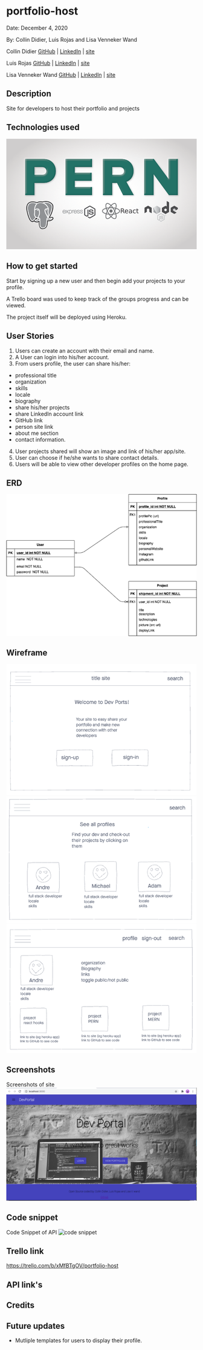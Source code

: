 # portfolio-host

Date: December 4, 2020

By: Collin Didier, Luis Rojas and Lisa Venneker Wand

Collin Didier
[GitHub](https://github.com/CDidier80) |
[LinkedIn](https://www.linkedin.com/in/collin-didier/) |
[site](www./.com)

Luis Rojas
[GitHub](https://github.com/lrojash) |
[LinkedIn](https://www.linkedin.com/in/luisrojashuerta) |
[site](www./.com)

Lisa Venneker Wand
[GitHub](https://github.com/LisaKVW) |
[LinkedIn](https://www.linkedin.com/in/lisa-venneker-wand-8413ab25/) |
[site](www./.com)


## Description
Site for developers to host their portfolio and projects


## Technologies used
![logos](./img/pern.png)

## How to get started
Start by signing up a new user and then begin add your projects to your profile.

A Trello board was used to keep track of the groups progress and can be viewed.

The project itself will be deployed using Heroku.

## User Stories
1. Users can create an account with their email and name.
2. A User can login into his/her account.
3. From users profile, the user can share his/her:
- professional title
- organization 
- skills
- locale
- biography
- share his/her projects
- share LinkedIn account link
- GitHub link
- person site link
- about me section 
- contact information.
4. User projects shared will show an image and link of his/her app/site.
5. User can choose if he/she wants to share contact details.
6. Users will be able to view other developer profiles on the home page.

## ERD
![wireframe](./img/PortfolioHost.png)

## Wireframe
![wireframe](./img/homepage.png)
![wireframe](./img/browseAccount.png)
![wireframe](./img/profilePage.png)

## Screenshots
Screenshots of site 
![screenshot1](./img/landingpagePortDev.png)


## Code snippet
Code Snippet of API
![code snippet](./img/)


## Trello link
https://trello.com/b/xMfBTgOV/portfolio-host 

## API link's


## Credits

## Future updates
- Mutliple templates for users to display their profile.


